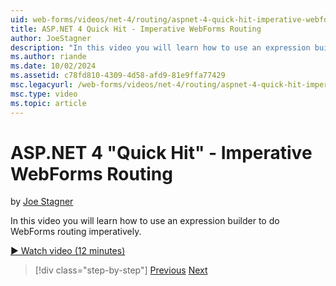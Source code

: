 ```yaml
---
uid: web-forms/videos/net-4/routing/aspnet-4-quick-hit-imperative-webforms-routing
title: ASP.NET 4 Quick Hit - Imperative WebForms Routing
author: JoeStagner
description: "In this video you will learn how to use an expression builder to do WebForms routing imperatively."
ms.author: riande
ms.date: 10/02/2024
ms.assetid: c78fd810-4309-4d58-afd9-81e9ffa77429
msc.legacyurl: /web-forms/videos/net-4/routing/aspnet-4-quick-hit-imperative-webforms-routing
msc.type: video
ms.topic: article
---
```

# ASP.NET 4 "Quick Hit" - Imperative WebForms Routing

by [Joe Stagner](https://github.com/JoeStagner)

In this video you will learn how to use an expression builder to do WebForms routing imperatively. 

[&#9654; Watch video (12 minutes)](/shows/asp-net-site-videos/aspnet-4-quick-hit-imperative-webforms-routing)

> [!div class="step-by-step"]
> [Previous](aspnet-4-quick-hit-permanent-redirect.md)
> [Next](aspnet-4-quick-hit-declarative-webforms-routing.md)
